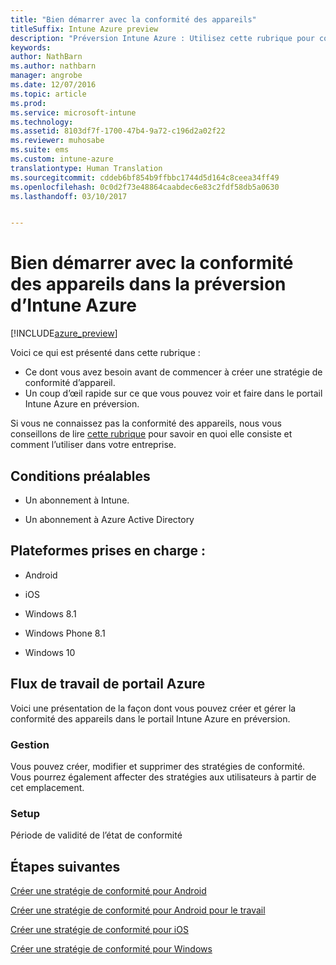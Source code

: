 ```yaml
---
title: "Bien démarrer avec la conformité des appareils"
titleSuffix: Intune Azure preview
description: "Préversion Intune Azure : Utilisez cette rubrique pour comprendre les prérequis nécessaires à la création des stratégies de conformité dans Microsoft Intune"
keywords: 
author: NathBarn
ms.author: nathbarn
manager: angrobe
ms.date: 12/07/2016
ms.topic: article
ms.prod: 
ms.service: microsoft-intune
ms.technology: 
ms.assetid: 8103df7f-1700-47b4-9a72-c196d2a02f22
ms.reviewer: muhosabe
ms.suite: ems
ms.custom: intune-azure
translationtype: Human Translation
ms.sourcegitcommit: cddeb6bf854b9ffbbc1744d5d164c8ceea34ff49
ms.openlocfilehash: 0c0d2f73e48864caabdec6e83c2fdf58db5a0630
ms.lasthandoff: 03/10/2017


---
```


# <a name="get-started-with-device-compliance-in-intune-azure-preview"></a>Bien démarrer avec la conformité des appareils dans la préversion d’Intune Azure


[!INCLUDE[azure_preview](../includes/azure_preview.md)]

Voici ce qui est présenté dans cette rubrique : 

- Ce dont vous avez besoin avant de commencer à créer une stratégie de conformité d’appareil.
- Un coup d’œil rapide sur ce que vous pouvez voir et faire dans le portail Intune Azure en préversion. 

Si vous ne connaissez pas la conformité des appareils, nous vous conseillons de lire [cette rubrique](https://docs.microsoft.com/intune-azure/set-device-compliance/what-is-device-compliance) pour savoir en quoi elle consiste et comment l’utiliser dans votre entreprise.

##  <a name="pre-requisites"></a>Conditions préalables

-   Un abonnement à Intune.

-   Un abonnement à Azure Active Directory

##  <a name="supported-platforms"></a>Plateformes prises en charge :

-   Android

-   iOS

-   Windows 8.1

-   Windows Phone 8.1

-   Windows 10

##  <a name="azure-portal-workflow"></a>Flux de travail de portail Azure

Voici une présentation de la façon dont vous pouvez créer et gérer la conformité des appareils dans le portail Intune Azure en préversion.

<!---### Overview

When you choose the **Set device compliance** workload, the blade opens with an  **Overview** section that displays a summary view of your compliance policies that you have created and the status of the devices they have been applied to. If you
don’t have any policies configured yet, the overview will just include the various reports but with no data.--->

### <a name="manage"></a>Gestion

Vous pouvez créer, modifier et supprimer des stratégies de conformité. Vous pourrez également affecter des stratégies aux utilisateurs à partir de cet emplacement.

<!---### Monitor

This section is a detailed view of what you see in the **Overview**. A list of all the reports are displayed in this section and you can interactively drill down through each of these reports.--->

### <a name="setup"></a>Setup

Période de validité de l’état de conformité

##  <a name="next-steps"></a>Étapes suivantes
[Créer une stratégie de conformité pour Android](create-a-compliance-policy-for-android.md)

[Créer une stratégie de conformité pour Android pour le travail](create-a-compliance-policy-for-android-for-work.md)

[Créer une stratégie de conformité pour iOS](create-a-compliance-policy-for-ios.md)

[Créer une stratégie de conformité pour Windows](create-a-compliance-policy-for-windows.md)

